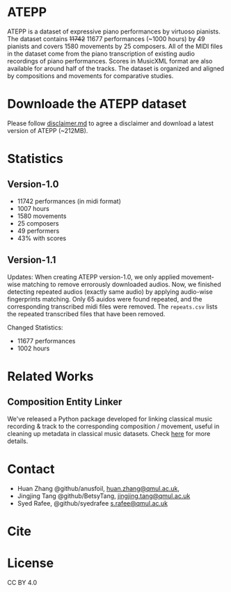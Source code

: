 # ATEPP
ATEPP is a dataset of expressive piano performances by virtuoso pianists. The dataset contains ~~11742~~ 11677 performances (~1000 hours) by 49 pianists and covers 1580 movements by 25 composers. All of the MIDI files in the dataset come from the piano transcription of existing audio recordings of piano performances. Scores in MusicXML format are also available for around half of the tracks. The dataset is organized and aligned by compositions and movements for comparative studies.
# Downloade the ATEPP dataset
Please follow [disclaimer.md](https://github.com/BetsyTang/ATEPP/blob/master/disclaimer.md) to agree a disclaimer and download a latest version of ATEPP (~212MB).
# Statistics
## Version-1.0
- 11742 performances (in midi format)
- 1007 hours
- 1580 movements
- 25 composers
- 49 performers
- 43% with scores
## Version-1.1
Updates: When creating ATEPP version-1.0, we only applied movement-wise matching to remove errorously downloaded audios. Now, we finished detecting repeated audios (exactly same audio) by applying audio-wise fingerprints matching. Only 65 auidos were found repeated, and the corresponding transcribed midi files were removed. The `repeats.csv` lists the repeated transcribed files that have been removed.

Changed Statistics:
- 11677 performances
- 1002 hours

# Related Works
## Composition Entity Linker
We've released a Python package developed for linking classical music recording & track to the corresponding composition / movement, useful in cleaning up metadata in classical music datasets. Check [here]("https://github.com/anusfoil/Composition-Entity-Linker") for more details.

# Contact
- Huan Zhang @github/anusfoil, huan.zhang@qmul.ac.uk, 
- Jingjing Tang @github/BetsyTang, jingjing.tang@qmul.ac.uk
- Syed Rafee, @github/syedrafee s.rafee@qmul.ac.uk
# Cite
# License
CC BY 4.0
